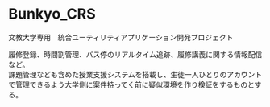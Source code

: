 # Bunkyo_CRS
文教大学専用　統合ユーティリティアプリケーション開発プロジェクト  
  
  履修登録、時間割管理、バス停のリアルタイム追跡、履修講義に関する情報配信など。  
  課題管理なども含めた授業支援システムを搭載し、生徒一人ひとりのアカウントで管理できるよう大学側に案件持ってく前に疑似環境を作り検証をするものとする。  
  

